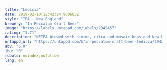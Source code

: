 ```yaml
---
title: "Ledicia"
date: 2019-02-10T12:42:24.980683Z
style: "IPA - New England"
brewery: "In Peccatum Craft Beer"
image: "https://labels.untappd.com/labels/2942457"
rating: "3.71"
description: "NEIPA brewed with simcoe, citra and mosaic hops and New England yeast."
untappd_url: "https://untappd.com/b/in-peccatum-craft-beer-ledicia/2942457"
abv: "6.0"
ibu: "0"
robots: noindex,nofollow
lang: en
---
```

